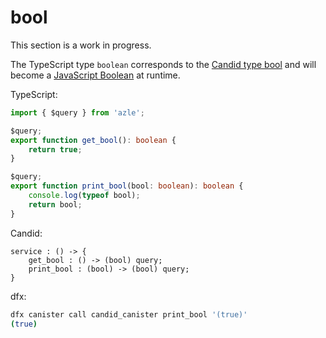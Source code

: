 # bool

This section is a work in progress.

The TypeScript type `boolean` corresponds to the [Candid type bool](https://internetcomputer.org/docs/current/references/candid-ref#type-bool) and will become a [JavaScript Boolean](https://developer.mozilla.org/en-US/docs/Web/JavaScript/Reference/Global_Objects/Boolean) at runtime.

TypeScript:

```typescript
import { $query } from 'azle';

$query;
export function get_bool(): boolean {
    return true;
}

$query;
export function print_bool(bool: boolean): boolean {
    console.log(typeof bool);
    return bool;
}
```

Candid:

```
service : () -> {
    get_bool : () -> (bool) query;
    print_bool : (bool) -> (bool) query;
}
```

dfx:

```bash
dfx canister call candid_canister print_bool '(true)'
(true)
```
